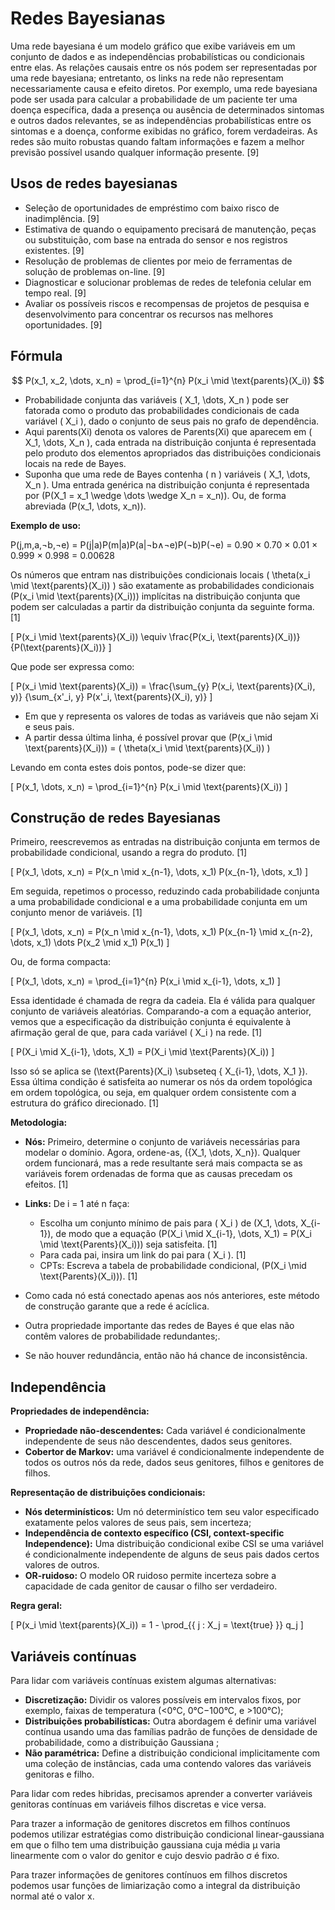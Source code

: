 # Redes Bayesianas​

Uma rede bayesiana é um modelo gráfico que exibe variáveis em um conjunto de dados e as independências probabilísticas ou condicionais entre elas. As relações causais entre os nós podem ser representadas por uma rede bayesiana; entretanto, os links na rede não representam necessariamente causa e efeito diretos. Por exemplo, uma rede bayesiana pode ser usada para calcular a probabilidade de um paciente ter uma doença específica, dada a presença ou ausência de determinados sintomas e outros dados relevantes, se as independências probabilísticas entre os sintomas e a doença, conforme exibidas no gráfico, forem verdadeiras. As redes são muito robustas quando faltam informações e fazem a melhor previsão possível usando qualquer informação presente. [9]

## Usos de redes bayesianas

- Seleção de oportunidades de empréstimo com baixo risco de inadimplência. [9]
- Estimativa de quando o equipamento precisará de manutenção, peças ou substituição, com base na entrada do sensor e nos registros existentes. [9]
- Resolução de problemas de clientes por meio de ferramentas de solução de problemas on-line. [9]
- Diagnosticar e solucionar problemas de redes de telefonia celular em tempo real. [9]
- Avaliar os possíveis riscos e recompensas de projetos de pesquisa e desenvolvimento para concentrar os recursos nas melhores oportunidades. [9]

## Fórmula

$$
P(x_1, x_2, \dots, x_n) = \prod_{i=1}^{n} P(x_i \mid \text{parents}(X_i))
$$

- Probabilidade conjunta das variáveis \( X_1, \dots, X_n \) pode ser fatorada como o produto das probabilidades condicionais de cada variável \( X_i \), dado o conjunto de seus pais no grafo de dependência.
- Aqui parents(Xi) denota os valores de Parents(Xi) que aparecem em \( X_1, \dots, X_n \), cada entrada na distribuição conjunta é representada pelo produto dos elementos apropriados das distribuições condicionais locais na rede de Bayes.​
- Suponha que uma rede de Bayes contenha \( n \) variáveis \( X_1, \dots, X_n \). Uma entrada genérica na distribuição conjunta é representada por \(P(X_1 = x_1 \wedge \dots \wedge X_n = x_n)\). Ou, de forma abreviada \(P(x_1, \dots, x_n)\).

**Exemplo de uso:**

P(j,m,a,¬b,¬e) = P(j|a)P(m|a)P(a|¬b∧¬e)P(¬b)P(¬e) = 0.90 × 0.70 × 0.01 × 0.999 × 0.998 = 0.00628

Os números que entram nas distribuições condicionais locais \( \theta(x_i \mid \text{parents}(X_i)) \) são exatamente as probabilidades condicionais \(P(x_i \mid \text{parents}(X_i))\) implícitas na distribuição conjunta que podem ser calculadas a partir da distribuição conjunta da seguinte forma. [1]

\[
P(x_i \mid \text{parents}(X_i)) \equiv \frac{P(x_i, \text{parents}(X_i))}{P(\text{parents}(X_i))}
\]

Que pode ser expressa como:

\[
P(x_i \mid \text{parents}(X_i)) =
\frac{\sum_{y} P(x_i, \text{parents}(X_i), y)}
{\sum_{x'_i, y} P(x'_i, \text{parents}(X_i), y)}
\]

- Em que y representa os valores de todas as variáveis que não sejam Xi e seus pais.
- A partir dessa última linha, é possível provar que \(P(x_i \mid \text{parents}(X_i))\) = \( \theta(x_i \mid \text{parents}(X_i)) \)

Levando em conta estes dois pontos, pode-se dizer que:

\[
P(x_1, \dots, x_n) = \prod_{i=1}^{n} P(x_i \mid \text{parents}(X_i))
\]

## Construção de redes Bayesianas

Primeiro, reescrevemos as entradas na distribuição conjunta em termos de probabilidade condicional, usando a regra do produto. [1]

\[
P(x_1, \dots, x_n) = P(x_n \mid x_{n-1}, \dots, x_1) P(x_{n-1}, \dots, x_1)
\]

Em seguida, repetimos o processo, reduzindo cada probabilidade conjunta a uma probabilidade condicional e a uma probabilidade conjunta em um conjunto menor de variáveis. [1]

\[
P(x_1, \dots, x_n) = P(x_n \mid x_{n-1}, \dots, x_1) P(x_{n-1} \mid x_{n-2}, \dots, x_1) \dots P(x_2 \mid x_1) P(x_1)
\]

Ou, de forma compacta:

\[
P(x_1, \dots, x_n) = \prod_{i=1}^{n} P(x_i \mid x_{i-1}, \dots, x_1)
\]

Essa identidade é chamada de regra da cadeia. Ela é válida para qualquer conjunto de variáveis aleatórias. Comparando-a com a equação anterior, vemos que a especificação da distribuição conjunta é equivalente à afirmação geral de que, para cada variável \( X_i \) na rede. [1]

\[
P(X_i \mid X_{i-1}, \dots, X_1) = P(X_i \mid \text{Parents}(X_i))
\]

Isso só se aplica se \(\text{Parents}(X_i) \subseteq \{ X_{i-1}, \dots, X_1 \}\). Essa última condição é satisfeita ao numerar os nós da ordem topológica em ordem topológica, ou seja, em qualquer ordem consistente com a estrutura do gráfico direcionado. [1]

**Metodologia:**

- **Nós:** Primeiro, determine o conjunto de variáveis necessárias para modelar o domínio. Agora, ordene-as, \(\{X_1, \dots, X_n\}\). Qualquer ordem funcionará, mas a rede resultante será mais compacta se as variáveis forem ordenadas de forma que as causas precedam os efeitos. [1]
- **Links:** De i = 1 até n faça:
    - Escolha um conjunto mínimo de pais para \( X_i \) de \(X_1, \dots, X_{i-1}\), de modo que a equação \(P(X_i \mid X_{i-1}, \dots, X_1) = P(X_i \mid \text{Parents}(X_i))\) seja satisfeita. [1]
    - Para cada pai, insira um link do pai para \( X_i \). [1]
    - CPTs: Escreva a tabela de probabilidade condicional, \(P(X_i \mid \text{Parents}(X_i))\). [1]

- Como cada nó está conectado apenas aos nós anteriores, este método de construção garante que a rede é acíclica.
- Outra propriedade importante das redes de Bayes é que elas não contêm valores de probabilidade redundantes;.
- Se não houver redundância, então não há chance de inconsistência.

## Independência

**Propriedades de independência:**

- **Propriedade não-descendentes:** Cada variável é condicionalmente independente de seus não descendentes, dados seus genitores.​
- **Cobertor de Markov:** uma variável é condicionalmente independente de todos os outros nós da rede, dados seus genitores, filhos e genitores de filhos.

**Representação de distribuições condicionais:**

- **Nós determinísticos:** Um nó determinístico tem seu valor especificado exatamente pelos valores de seus pais, sem incerteza;​
- **Independência de contexto específico (CSI, context-specific Independence):** Uma distribuição condicional exibe CSI se uma variável é condicionalmente independente de alguns de seus pais dados certos valores de outros.​
- **OR-ruidoso:** O modelo OR ruidoso permite incerteza sobre a capacidade de cada genitor de causar o filho ser verdadeiro.

**Regra geral:**

\[
P(x_i \mid \text{parents}(X_i)) = 1 - \prod_{\{ j : X_j = \text{true} \}} q_j
\]

## Variáveis contínuas​

Para lidar com variáveis contínuas existem algumas alternativas:​

- **Discretização:** Dividir os valores possíveis em intervalos fixos, por exemplo, faixas de temperatura (<0°C, 0°C−100°C, e >100°C);​
- **Distribuições probabilísticas:** Outra abordagem é definir uma variável contínua usando uma das famílias padrão de funções de densidade de probabilidade, como a distribuição Gaussiana                       ;​
- **Não paramétrica:** Define a distribuição condicional implicitamente com uma coleção de instâncias, cada uma contendo valores das variáveis ​​genitoras e filho.

Para lidar com redes hibridas, precisamos aprender a converter variáveis genitoras contínuas em variáveis filhos discretas e vice versa.

Para trazer a informação de genitores discretos em filhos contínuos podemos utilizar estratégias como distribuição condicional linear-gaussiana em que o filho tem uma distribuição gaussiana cuja média µ varia linearmente com o valor do genitor e cujo desvio padrão σ é fixo.​

Para trazer informações de genitores contínuos em filhos discretos podemos usar funções de limiarização como a integral da distribuição normal até o valor x.